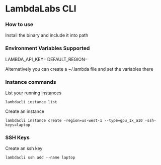# LambdaLabs CLI

### How to use

Install the binary and include it into path

### Environment Variables Supported

LAMBDA_API_KEY=<your private api key>
DEFAULT_REGION=<default region to use ex: us-west-1>

Alternatively you can create a ~/.lambda file and set the variables there

### Instance commands

List your running instances
```
lambdacli instance list
```

Create an instance
```
lambdacli instance create -region=us-west-1 --type=gpu_1x_a10 -ssh-keys=laptop
```

### SSH Keys
Create an ssh key
```
lambdacli ssh add --name laptop
```
